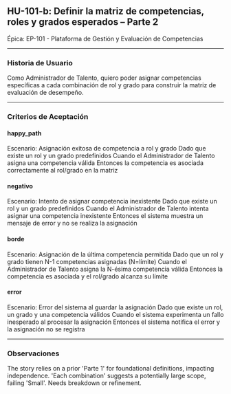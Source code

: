 ## HU-101-b: Definir la matriz de competencias, roles y grados esperados – Parte 2

Épica: EP-101 - Plataforma de Gestión y Evaluación de Competencias  

---

### Historia de Usuario

Como Administrador de Talento, quiero poder asignar competencias específicas a cada combinación de rol y grado para construir la matriz de evaluación de desempeño.

---

### Criterios de Aceptación

#### happy_path
Escenario: Asignación exitosa de competencia a rol y grado
  Dado que existe un rol y un grado predefinidos
  Cuando el Administrador de Talento asigna una competencia válida
  Entonces la competencia es asociada correctamente al rol/grado en la matriz

#### negativo
Escenario: Intento de asignar competencia inexistente
  Dado que existe un rol y un grado predefinidos
  Cuando el Administrador de Talento intenta asignar una competencia inexistente
  Entonces el sistema muestra un mensaje de error y no se realiza la asignación

#### borde
Escenario: Asignación de la última competencia permitida
  Dado que un rol y grado tienen N-1 competencias asignadas (N=límite)
  Cuando el Administrador de Talento asigna la N-ésima competencia válida
  Entonces la competencia es asociada y el rol/grado alcanza su límite

#### error
Escenario: Error del sistema al guardar la asignación
  Dado que existe un rol, un grado y una competencia válidos
  Cuando el sistema experimenta un fallo inesperado al procesar la asignación
  Entonces el sistema notifica el error y la asignación no se registra

---

### Observaciones
The story relies on a prior 'Parte 1' for foundational definitions, impacting independence. 'Each combination' suggests a potentially large scope, failing 'Small'. Needs breakdown or refinement.